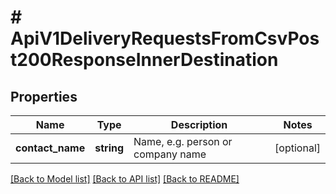 # # ApiV1DeliveryRequestsFromCsvPost200ResponseInnerDestination

## Properties

Name | Type | Description | Notes
------------ | ------------- | ------------- | -------------
**contact_name** | **string** | Name, e.g. person or company name | [optional]

[[Back to Model list]](../../README.md#models) [[Back to API list]](../../README.md#endpoints) [[Back to README]](../../README.md)
